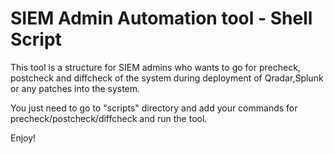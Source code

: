 # SIEM Admin Automation tool - Shell Script

This tool is a structure for SIEM admins who wants to go for precheck, postcheck and diffcheck of the system during deployment of Qradar,Splunk or any patches into the system.

You just need to go to "scripts" directory and add your commands for precheck/postcheck/diffcheck and run the tool.

Enjoy!
